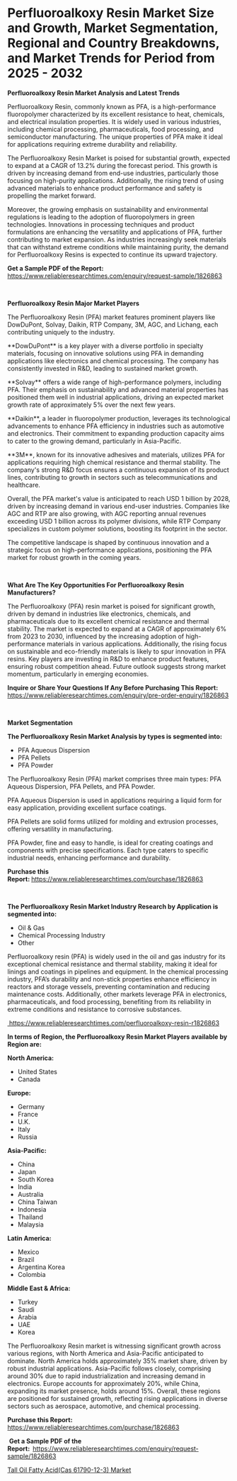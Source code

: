 <p><h1>Perfluoroalkoxy Resin Market Size and Growth, Market Segmentation, Regional and Country Breakdowns, and Market Trends for Period from 2025 -  2032</h1></p><p><strong>Perfluoroalkoxy Resin Market Analysis and Latest Trends</strong></p>
<p><p>Perfluoroalkoxy Resin, commonly known as PFA, is a high-performance fluoropolymer characterized by its excellent resistance to heat, chemicals, and electrical insulation properties. It is widely used in various industries, including chemical processing, pharmaceuticals, food processing, and semiconductor manufacturing. The unique properties of PFA make it ideal for applications requiring extreme durability and reliability.</p><p>The Perfluoroalkoxy Resin Market is poised for substantial growth, expected to expand at a CAGR of 13.2% during the forecast period. This growth is driven by increasing demand from end-use industries, particularly those focusing on high-purity applications. Additionally, the rising trend of using advanced materials to enhance product performance and safety is propelling the market forward.</p><p>Moreover, the growing emphasis on sustainability and environmental regulations is leading to the adoption of fluoropolymers in green technologies. Innovations in processing techniques and product formulations are enhancing the versatility and applications of PFA, further contributing to market expansion. As industries increasingly seek materials that can withstand extreme conditions while maintaining purity, the demand for Perfluoroalkoxy Resins is expected to continue its upward trajectory.</p></p>
<p><strong>Get a Sample PDF of the Report:&nbsp;</strong> <a href="https://www.reliableresearchtimes.com/enquiry/request-sample/1826863?utm_campaign=2999&utm_medium=2&utm_source=Github&utm_content=ia&utm_term=03042025&utm_id=perfluoroalkoxy-resin">https://www.reliableresearchtimes.com/enquiry/request-sample/1826863</a></p>
<p>&nbsp;</p>
<p><strong>Perfluoroalkoxy Resin Major Market Players</strong></p>
<p><p>The Perfluoroalkoxy Resin (PFA) market features prominent players like DowDuPont, Solvay, Daikin, RTP Company, 3M, AGC, and Lichang, each contributing uniquely to the industry.</p><p>**DowDuPont** is a key player with a diverse portfolio in specialty materials, focusing on innovative solutions using PFA in demanding applications like electronics and chemical processing. The company has consistently invested in R&D, leading to sustained market growth.</p><p>**Solvay** offers a wide range of high-performance polymers, including PFA. Their emphasis on sustainability and advanced material properties has positioned them well in industrial applications, driving an expected market growth rate of approximately 5% over the next few years.</p><p>**Daikin**, a leader in fluoropolymer production, leverages its technological advancements to enhance PFA efficiency in industries such as automotive and electronics. Their commitment to expanding production capacity aims to cater to the growing demand, particularly in Asia-Pacific.</p><p>**3M**, known for its innovative adhesives and materials, utilizes PFA for applications requiring high chemical resistance and thermal stability. The company's strong R&D focus ensures a continuous expansion of its product lines, contributing to growth in sectors such as telecommunications and healthcare.</p><p>Overall, the PFA market's value is anticipated to reach USD 1 billion by 2028, driven by increasing demand in various end-user industries. Companies like AGC and RTP are also growing, with AGC reporting annual revenues exceeding USD 1 billion across its polymer divisions, while RTP Company specializes in custom polymer solutions, boosting its footprint in the sector.</p><p>The competitive landscape is shaped by continuous innovation and a strategic focus on high-performance applications, positioning the PFA market for robust growth in the coming years.</p></p>
<p>&nbsp;</p>
<p><strong>What Are The Key Opportunities For Perfluoroalkoxy Resin Manufacturers?</strong></p>
<p><p>The Perfluoroalkoxy (PFA) resin market is poised for significant growth, driven by demand in industries like electronics, chemicals, and pharmaceuticals due to its excellent chemical resistance and thermal stability. The market is expected to expand at a CAGR of approximately 6% from 2023 to 2030, influenced by the increasing adoption of high-performance materials in various applications. Additionally, the rising focus on sustainable and eco-friendly materials is likely to spur innovation in PFA resins. Key players are investing in R&D to enhance product features, ensuring robust competition ahead. Future outlook suggests strong market momentum, particularly in emerging economies.</p></p>
<p><strong>Inquire or Share Your Questions If Any Before Purchasing This Report:</strong> <a href="https://www.reliableresearchtimes.com/enquiry/pre-order-enquiry/1826863?utm_campaign=2999&utm_medium=2&utm_source=Github&utm_content=ia&utm_term=03042025&utm_id=perfluoroalkoxy-resin">https://www.reliableresearchtimes.com/enquiry/pre-order-enquiry/1826863</a></p>
<p>&nbsp;</p>
<p><strong>Market Segmentation</strong></p>
<p><strong>The Perfluoroalkoxy Resin Market Analysis by types is segmented into:</strong></p>
<p><ul><li>PFA Aqueous Dispersion</li><li>PFA Pellets</li><li>PFA Powder</li></ul></p>
<p><p>The Perfluoroalkoxy Resin (PFA) market comprises three main types: PFA Aqueous Dispersion, PFA Pellets, and PFA Powder. </p><p>PFA Aqueous Dispersion is used in applications requiring a liquid form for easy application, providing excellent surface coatings. </p><p>PFA Pellets are solid forms utilized for molding and extrusion processes, offering versatility in manufacturing. </p><p>PFA Powder, fine and easy to handle, is ideal for creating coatings and components with precise specifications. Each type caters to specific industrial needs, enhancing performance and durability.</p></p>
<p><strong>Purchase this Report:&nbsp;</strong><a href="https://www.reliableresearchtimes.com/purchase/1826863?utm_campaign=2999&utm_medium=2&utm_source=Github&utm_content=ia&utm_term=03042025&utm_id=perfluoroalkoxy-resin">https://www.reliableresearchtimes.com/purchase/1826863</a></p>
<p>&nbsp;</p>
<p><strong>The Perfluoroalkoxy Resin Market Industry Research by Application is segmented into:</strong></p>
<p><ul><li>Oil & Gas</li><li>Chemical Processing Industry</li><li>Other</li></ul></p>
<p><p>Perfluoroalkoxy resin (PFA) is widely used in the oil and gas industry for its exceptional chemical resistance and thermal stability, making it ideal for linings and coatings in pipelines and equipment. In the chemical processing industry, PFA’s durability and non-stick properties enhance efficiency in reactors and storage vessels, preventing contamination and reducing maintenance costs. Additionally, other markets leverage PFA in electronics, pharmaceuticals, and food processing, benefiting from its reliability in extreme conditions and resistance to corrosive substances.</p></p>
<p><a href="https://www.reliableresearchtimes.com/perfluoroalkoxy-resin-r1826863?utm_campaign=2999&utm_medium=2&utm_source=Github&utm_content=ia&utm_term=03042025&utm_id=perfluoroalkoxy-resin">&nbsp;https://www.reliableresearchtimes.com/perfluoroalkoxy-resin-r1826863</a></p>
<p><strong>In terms of Region, the Perfluoroalkoxy Resin Market Players available by Region are:</strong></p>
<p>
    <p> <strong> North America: </strong>
        <ul>
            <li>United States</li>
            <li>Canada</li>
        </ul>
        </p> 
    <p> <strong> Europe: </strong>
        <ul>
            <li>Germany</li>
            <li>France</li>
            <li>U.K.</li>
            <li>Italy</li>
            <li>Russia</li>
        </ul>
        </p> 
    <p> <strong> Asia-Pacific: </strong>
        <ul>
            <li>China</li>
            <li>Japan</li>
            <li>South Korea</li>
            <li>India</li>
            <li>Australia</li>
            <li>China Taiwan</li>
            <li>Indonesia</li>
            <li>Thailand</li>
            <li>Malaysia</li>
        </ul>
        </p> 
    <p> <strong> Latin America: </strong>
        <ul>
            <li>Mexico</li>
            <li>Brazil</li>
            <li>Argentina Korea</li>
            <li>Colombia</li>
        </ul>
        </p> 
    <p> <strong> Middle East & Africa: </strong>
        <ul>
            <li>Turkey</li>
            <li>Saudi</li>
            <li>Arabia</li>
            <li>UAE</li>
            <li>Korea</li>
        </ul>
    </p>
    </p>
<p><p>The Perfluoroalkoxy Resin market is witnessing significant growth across various regions, with North America and Asia-Pacific anticipated to dominate. North America holds approximately 35% market share, driven by robust industrial applications. Asia-Pacific follows closely, comprising around 30% due to rapid industrialization and increasing demand in electronics. Europe accounts for approximately 20%, while China, expanding its market presence, holds around 15%. Overall, these regions are positioned for sustained growth, reflecting rising applications in diverse sectors such as aerospace, automotive, and chemical processing.</p></p>
<p><strong>Purchase this Report: </strong><a href="https://www.reliableresearchtimes.com/purchase/1826863?utm_campaign=2999&utm_medium=2&utm_source=Github&utm_content=ia&utm_term=03042025&utm_id=perfluoroalkoxy-resin">https://www.reliableresearchtimes.com/purchase/1826863</a></p>
<p>&nbsp;<strong>Get a Sample PDF of the Report:&nbsp;&nbsp;</strong><a href="https://www.reliableresearchtimes.com/enquiry/request-sample/1826863?utm_campaign=2999&utm_medium=2&utm_source=Github&utm_content=ia&utm_term=03042025&utm_id=perfluoroalkoxy-resin">https://www.reliableresearchtimes.com/enquiry/request-sample/1826863</a></p>
<p><strong></strong></p>
<p><p><a href="https://github.com/paljuhubeyde/Market-Research-Report-List-1/blob/main/tall-oil-fatty-acidcas-61790-12-3-market.md?utm_campaign=2999&utm_medium=2&utm_source=Github&utm_content=ia&utm_term=03042025&utm_id=perfluoroalkoxy-resin">Tall Oil Fatty Acid(Cas 61790-12-3) Market</a></p></p>
